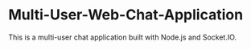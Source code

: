 # Multi-User-Web-Chat-Application
This is a multi-user chat application built with Node.js and Socket.IO.
